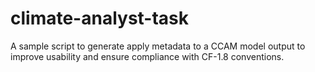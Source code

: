 # climate-analyst-task
A sample script to generate apply metadata to a CCAM model output to improve usability and ensure compliance with CF-1.8 conventions.
